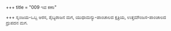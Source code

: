 +++
title = "009 ಇವ ಕಣಾ"

+++
ಸೃಂಜಯ-ಒಬ್ಬ ಅರಸ, ಶೈಬ್ಯರಾಜನ ಮಗ, ಯುಧಾಮನ್ಯು-ಪಾಂಚಾಲದ ಕ್ಷತ್ರಿಯ, ಉತ್ತಮೌಂಜಸ-ಪಾಂಚಾಲದ ದ್ರುಪದನ ಮಗ.